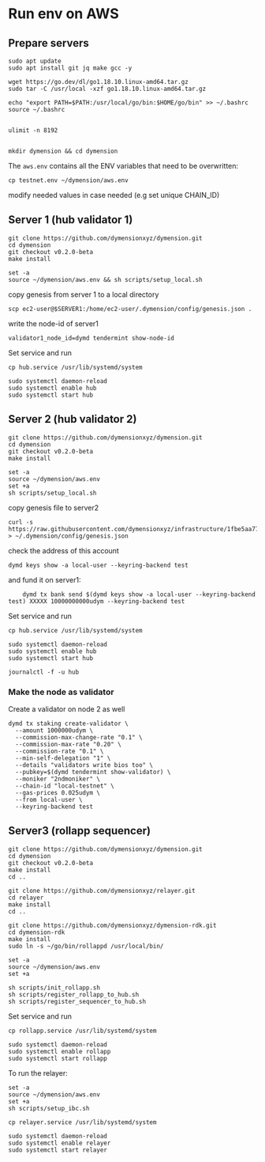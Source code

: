 
# Run env on AWS
## Prepare servers
```
sudo apt update
sudo apt install git jq make gcc -y

wget https://go.dev/dl/go1.18.10.linux-amd64.tar.gz
sudo tar -C /usr/local -xzf go1.18.10.linux-amd64.tar.gz

echo "export PATH=$PATH:/usr/local/go/bin:$HOME/go/bin" >> ~/.bashrc
source ~/.bashrc


ulimit -n 8192


mkdir dymension && cd dymension
```


The `aws.env` contains all the ENV variables that need to be overwritten:
```
cp testnet.env ~/dymension/aws.env
```
modify needed values in case needed (e.g set unique CHAIN_ID)


## Server 1 (hub validator 1)
```
git clone https://github.com/dymensionxyz/dymension.git
cd dymension
git checkout v0.2.0-beta
make install

set -a
source ~/dymension/aws.env && sh scripts/setup_local.sh
```

copy genesis from server 1 to a local directory
```
scp ec2-user@$SERVER1:/home/ec2-user/.dymension/config/genesis.json .
```

write the node-id of server1
```
validator1_node_id=dymd tendermint show-node-id
```

Set service and run
```
cp hub.service /usr/lib/systemd/system

sudo systemctl daemon-reload
sudo systemctl enable hub
sudo systemctl start hub
```

## Server 2 (hub validator 2)
```
git clone https://github.com/dymensionxyz/dymension.git
cd dymension
git checkout v0.2.0-beta
make install

set -a
source ~/dymension/aws.env
set +a
sh scripts/setup_local.sh
```

copy genesis file to server2
```
curl -s https://raw.githubusercontent.com/dymensionxyz/infrastructure/1fbe5aa772dbe7788a3d0b9b7a0368da4d4d3dcb/AWS/genesis.json > ~/.dymension/config/genesis.json

```

check the address of this account 
```
dymd keys show -a local-user --keyring-backend test
```
and fund it on server1:
```
    dymd tx bank send $(dymd keys show -a local-user --keyring-backend test) XXXXX 10000000000udym --keyring-backend test
```

Set service and run
```
cp hub.service /usr/lib/systemd/system

sudo systemctl daemon-reload
sudo systemctl enable hub
sudo systemctl start hub

journalctl -f -u hub
```

### Make the node as validator
Create a validator on node 2 as well
```
dymd tx staking create-validator \
  --amount 1000000udym \
  --commission-max-change-rate "0.1" \
  --commission-max-rate "0.20" \
  --commission-rate "0.1" \
  --min-self-delegation "1" \
  --details "validators write bios too" \
  --pubkey=$(dymd tendermint show-validator) \
  --moniker "2ndmoniker" \
  --chain-id "local-testnet" \
  --gas-prices 0.025udym \
  --from local-user \
  --keyring-backend test
```



## Server3 (rollapp sequencer)
```
git clone https://github.com/dymensionxyz/dymension.git
cd dymension
git checkout v0.2.0-beta
make install
cd ..

git clone https://github.com/dymensionxyz/relayer.git
cd relayer
make install
cd ..

git clone https://github.com/dymensionxyz/dymension-rdk.git
cd dymension-rdk
make install
sudo ln -s ~/go/bin/rollappd /usr/local/bin/

set -a
source ~/dymension/aws.env
set +a

sh scripts/init_rollapp.sh
sh scripts/register_rollapp_to_hub.sh
sh scripts/register_sequencer_to_hub.sh
```

Set service and run
```
cp rollapp.service /usr/lib/systemd/system

sudo systemctl daemon-reload
sudo systemctl enable rollapp
sudo systemctl start rollapp
```

To run the relayer:
```
set -a
source ~/dymension/aws.env
set +a
sh scripts/setup_ibc.sh

cp relayer.service /usr/lib/systemd/system

sudo systemctl daemon-reload
sudo systemctl enable relayer
sudo systemctl start relayer
```
